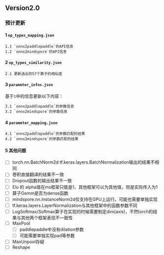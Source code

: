 ## Version2.0

### 预计更新
#### 1 `op_types_mapping.json`

    1.1 `onnx2paddlepaddle`的API信息
    1.2 `onnx2mindspore`的API信息

#### 2 `op_types_similarity.json`

    2.1 更新选出的57个算子的相似度

#### 3 `parameter_infos.json`

基于`1`中的信息更新以下内容：

    3.1 `onnx2paddlepaddle`的参数信息
    3.2 `onnx2mindspore`的参数信息

#### 4 `parameter_mapping.json`

    4.1 `onnx2paddlepaddle`的参数匹配的结果
    4.2 `onnx2mindspore`的参数匹配的结果

#### 5 其他问题

- [ ] torch.nn.BatchNorm2d tf.keras.layers.BatchNormalization输出的结果不相同
- [ ] 卷积直接翻译的结果不一致
- [ ] Dropout函数的输出结果不一致
- [ ] Elu 的 alpha值在ms框架只能是1，其他框架可以为其他值，但是实际传入为1
- [ ] 算子Gemm是否为dense函数
- [ ] mindspore.nn.InstanceNorm2d仅支持在GPU上运行。可能也需要单独实现
- [ ] tf.keras.layers.LayerNormalization与其他框架中的函数参数不同
- [ ] LogSoftmax/Softmax算子在实现的时候需要制定dim(axis)，不然torch的结果与其他两个框架表现不一致性
- [ ] MaxPool
    - [ ] paddlepaddle中没有dilation参数
    - [ ] 可能需要单独实现pad等参数
- [ ] MaxUnpool存疑
- [ ] Reshape
